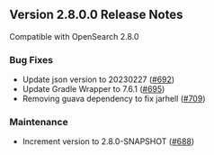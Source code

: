## Version 2.8.0.0 Release Notes

Compatible with OpenSearch 2.8.0

### Bug Fixes
* Update json version to 20230227 ([#692](https://github.com/opensearch-project/reporting/pull/692))
* Update Gradle Wrapper to 7.6.1 ([#695](https://github.com/opensearch-project/reporting/pull/695))
* Removing guava dependency to fix jarhell ([#709](https://github.com/opensearch-project/reporting/pull/709))

### Maintenance
* Increment version to 2.8.0-SNAPSHOT ([#688](https://github.com/opensearch-project/reporting/pull/688))
